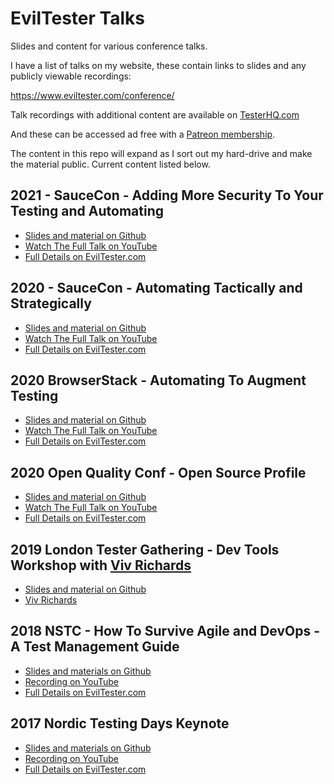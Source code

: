 # EvilTester Talks

Slides and content for various conference talks.

I have a list of talks on my website, these contain links to slides and any publicly viewable recordings:

https://www.eviltester.com/conference/

Talk recordings with additional content are available on [TesterHQ.com](https://www.testerhq.com/member2/index.php?course=evil_tester_talks&page=coursecontents&preview=true)

And these can be accessed ad free with a [Patreon membership](https://www.patreon.com/eviltester).

The content in this repo will expand as I sort out my hard-drive and make the material public. Current content listed below.

## 2021 - SauceCon - Adding More Security To Your Testing and Automating

- [Slides and material on Github](https://github.com/eviltester/eviltester-talks/tree/main/saucelabs/2021/add-more-security)
- [Watch The Full Talk on YouTube](https://www.youtube.com/watch?v=5TUwdr-vfTQ)
- [Full Details on EvilTester.com](https://www.eviltester.com/conference/saucecon2021_conference/)

## 2020 - SauceCon - Automating Tactically and Strategically

- [Slides and material on Github](https://github.com/eviltester/eviltester-talks/tree/main/saucelabs/2020/automating-strategically-tactically)
- [Watch The Full Talk on YouTube](https://www.youtube.com/watch?v=uW4IxTwmcqg)
- [Full Details on EvilTester.com](https://www.eviltester.com/conference/saucecon2020_conference/)

## 2020 BrowserStack - Automating To Augment Testing

- [Slides and material on Github](https://github.com/eviltester/eviltester-talks/tree/main/browserstack/2020/automating-to-augment-testing)
- [Watch The Full Talk on YouTube](https://www.youtube.com/watch?v=-UQoVjDWTMY)
- [Full Details on EvilTester.com](https://www.eviltester.com/conference/browserstack_breakpoint2020_conference/)

## 2020 Open Quality Conf - Open Source Profile

- [Slides and material on Github](https://github.com/eviltester/eviltester-talks/tree/main/open-quality-conf/2020/open-source-profile)
- [Watch The Full Talk on YouTube](https://www.youtube.com/watch?v=_vDrAMDuN8w)
- [Full Details on EvilTester.com](https://www.eviltester.com/conference/openquality2020_conference/)


## 2019 London Tester Gathering - Dev Tools Workshop with [Viv Richards](https://vivrichards.co.uk/)

- [Slides and material on Github](https://github.com/eviltester/eviltester-talks/tree/main/london-testers-gathering/2019/devtools-workshop)
- [Viv Richards](https://vivrichards.co.uk/)


## 2018 NSTC - How To Survive Agile and DevOps - A Test Management Guide

- [Slides and materials on Github](https://github.com/eviltester/eviltester-talks/tree/main/nstc/2018/agile-devops)
- [Recording on YouTube](https://www.youtube.com/watch?v=KDLLyt8Hqbg)
- [Full Details on EvilTester.com](https://www.eviltester.com/conference/nstc2018_conference/)


## 2017 Nordic Testing Days Keynote

- [Slides and materials on Github](https://github.com/eviltester/eviltester-talks/tree/main/nordic-testing-days/2017/keynote)
- [Recording on YouTube](https://www.youtube.com/watch?v=bj8isCPgYjg)
- [Full Details on EvilTester.com](https://www.eviltester.com/conference/nordic2017_conference/)